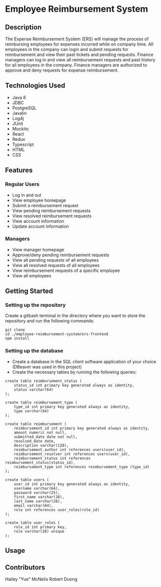 # Employee Reimbursement System

## Description

The Expense Reimbursement System (ERS) will manage the process of reimbursing employees for expenses incurred while on company time. All employees in the company can login and submit requests for reimbursement and view their past tickets and pending requests. Finance managers can log in and view all reimbursement requests and past history for all employees in the company. Finance managers are authorized to approve and deny requests for expense reimbursement.

## Technologies Used

- Java 8
- JDBC
- PostgreSQL
- Javalin
- Log4j
- JUnit
- Mockito
- React
- Redux
- Typescript
- HTML
- CSS

## Features

### Regular Users

- Log in and out
- View employee homepage
- Submit a reimbursement request
- View pending reimbursement requests
- View resolved reimbursement requests
- View account information
- Update account information

### Managers

- View manager homepage
- Approve/deny pending reimbursement requests
- View all pending requests of all employees
- View all resolved requests of all employees
- View reimbursement requests of a specific employee
- View all employees

## Getting Started

### Setting up the repository

Create a gitbash terminal in the directory where you want to store the repository and run the following commands:

```
git clone
cd ./employee-reimbursement-system/ers-frontend
npm install
```

### Setting up the database

- Create a database in the SQL client software application of your choice (DBeaver was used in this project)
- Create the necessary tables by running the following queries:

```
create table reimbursement_status (
	status_id int primary key generated always as identity,
	status varchar(64)
);

create table reimbursement_type (
	type_id int primary key generated always as identity,
	type varchar(64)
);

create table reimbursement (
	reimbursement_id int primary key generated always as identity,
	amount numeric not null,
	submitted_date date not null,
	resolved_date date,
	description varchar(128), 
	reimbursement_author int references users(user_id), 
	reimbursement_resolver int references users(user_id),
	reimbursement_status int references reimbursement_status(status_id), 
	reimbursement_type int references reimbursement_type (type_id)
);

create table users (
	user_id int primary key generated always as identity,
	username varchar(64),
	password varchar(25),
	first_name varchar(28),
	last_name varchar(28),
	email varchar(64),
	role int references user_roles(role_id)
);

create table user_roles ( 
	role_id int primary key,
	role varchar(28) unique
);
```

## Usage



## Contributors

Hailey "Yue" McNelis
Robert Duong
